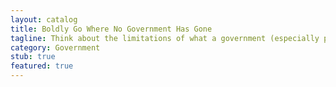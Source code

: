 ```yaml
---
layout: catalog
title: Boldly Go Where No Government Has Gone
tagline: Think about the limitations of what a government (especially public servants) can do, then do what they cannot. 
category: Government
stub: true
featured: true
---
```




